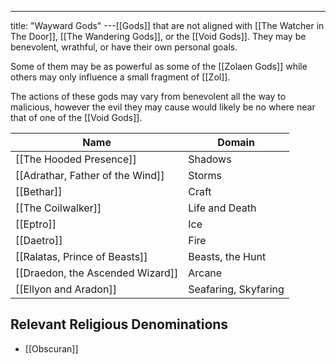 ---
title: "Wayward Gods"
---[[Gods]] that are not aligned with [[The Watcher in The Door]], [[The Wandering Gods]], or the [[Void Gods]].  They may be benevolent, wrathful, or have their own personal goals.

Some of them may be as powerful as some of the [[Zolaen Gods]] while others may only influence a small fragment of [[Zol]].

The actions of these gods may vary from benevolent all the way to malicious, however the evil they may cause would likely be no where near that of one of the [[Void Gods]].

Name | Domain
------------ | ------------
[[The Hooded Presence]] | Shadows
[[Adrathar, Father of the Wind]] | Storms
[[Bethar]] | Craft
[[The Coilwalker]] | Life and Death
[[Eptro]] | Ice
[[Daetro]] | Fire
[[Ralatas, Prince of Beasts]] | Beasts, the Hunt
[[Draedon, the Ascended Wizard]] | Arcane
[[Ellyon and Aradon]] | Seafaring, Skyfaring

## Relevant Religious Denominations
- [[Obscuran]]